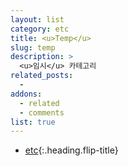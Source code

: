 ```yaml
---
layout: list
category: etc
title: <u>Temp</u>
slug: temp
description: >
  <u>임시</u> 카테고리
related_posts:
  -
addons:
  - related
  - comments
list: true
---
```


* [etc]{:.heading.flip-title}

[etc]: /etc/
